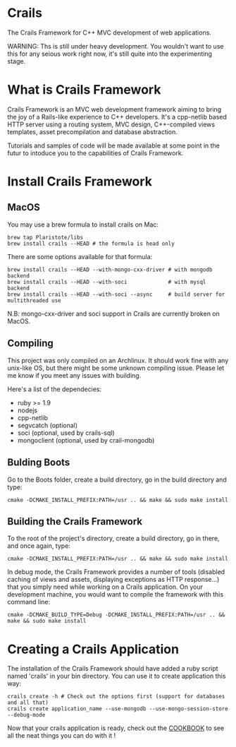 Crails
======

The Crails Framework for C++ MVC development of web applications.

WARNING: Ths is still under heavy development. You wouldn't want to use this for any seious work right now,
it's still quite into the experimenting stage.

What is Crails Framework
======
Crails Framework is an MVC web development framework aiming to bring the joy of a Rails-like experience to C++
developers.
It's a cpp-netlib based HTTP server using a routing system, MVC design, C++-compiled views templates, asset
precompilation and database abstraction.

Tutorials and samples of code will be made available at some point in the futur to intoduce you to the capabilities
of Crails Framework.

Install Crails Framework
========
MacOS
--------
You may use a brew formula to install crails on Mac:

    brew tap Plaristote/libs
    brew install crails --HEAD # the formula is head only

There are some options available for that formula:

    brew install crails --HEAD --with-mongo-cxx-driver # with mongodb backend
    brew install crails --HEAD --with-soci             # with mysql backend
    brew install crails --HEAD --with-soci --async     # build server for multithreaded use 

N.B: mongo-cxx-driver and soci support in Crails are currently broken on MacOS.

Compiling
--------
This project was only compiled on an Archlinux. It should work fine with any unix-like OS, but there might be some
unknown compiling issue. Please let me know if you meet any issues with building.

Here's a list of the dependecies:
- ruby >= 1.9
- nodejs
- cpp-netlib
- segvcatch (optional)
- soci (optional, used by crails-sql)
- mongoclient (optional, used by crail-mongodb)

Bulding Boots
--------
Go to the Boots folder, create a build directory, go in the build directory and type:

    cmake -DCMAKE_INSTALL_PREFIX:PATH=/usr .. && make && sudo make install

Building the Crails Framework
--------
To the root of the project's directory, create a build directory, go in there, and once again, type:

    cmake -DCMAKE_INSTALL_PREFIX:PATH=/usr .. && make && sudo make install

In debug mode, the Crails Framework provides a number of tools (disabled caching of views and assets, displaying exceptions as HTTP response...) that you simply need while working on a Crails application. On your development machine, you would want to compile the framework with this command line:

    cmake -DCMAKE_BUILD_TYPE=Debug -DCMAKE_INSTALL_PREFIX:PATH=/usr .. && make && sudo make install

Creating a Crails Application
========
The installation of the Crails Framework should have added a ruby script named 'crails' in your bin directory.
You can use it to create application this way:

    crails create -h # Check out the options first (support for databases and all that)
    crails create application_name --use-mongodb --use-mongo-session-store --debug-mode

Now that your crails application is ready, check out the [COOKBOOK](COOKBOOK.md) to see all the neat things you can do with it !
